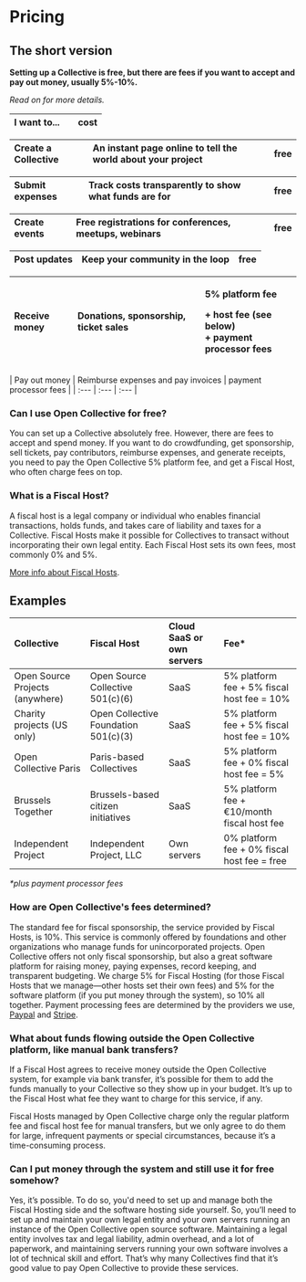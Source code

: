 # Pricing

## The short version

**Setting up a Collective is free, but there are fees if you want to accept and pay out money, usually 5%-10%.**

_Read on for more details._

| I want to... |  | cost |
| :--- | :--- | :--- |


| Create a Collective | An instant page online to tell the world about your project | free |
| :--- | :--- | :--- |


| Submit expenses | Track costs transparently to show what funds are for | free |
| :--- | :--- | :--- |


| Create events | Free registrations for conferences, meetups, webinars | free |
| :--- | :--- | :--- |


| Post updates | Keep your community in the loop | free |
| :--- | :--- | :--- |


<table>
  <thead>
    <tr>
      <th style="text-align:left">Receive money</th>
      <th style="text-align:left">Donations, sponsorship, ticket sales</th>
      <th style="text-align:left">
        <p>5% platform fee</p>
        <p>+ host fee (see below)
          <br />+ payment processor fees</p>
      </th>
    </tr>
  </thead>
  <tbody></tbody>
</table>| Pay out money | Reimburse expenses and pay invoices | payment processor fees |
| :--- | :--- | :--- |


### Can I use Open Collective for free?

You can set up a Collective absolutely free. However, there are fees to accept and spend money. If you want to do crowdfunding, get sponsorship, sell tickets, pay contributors, reimburse expenses, and generate receipts, you need to pay the Open Collective 5% platform fee, and get a Fiscal Host, who often charge fees on top.

### What is a Fiscal Host?

A fiscal host is a legal company or individual who enables financial transactions, holds funds, and takes care of liability and taxes for a Collective. Fiscal Hosts make it possible for Collectives to transact without incorporating their own legal entity. Each Fiscal Host sets its own fees, most commonly 0% and 5%.

[More info about Fiscal Hosts](https://github.com/opencollective/documentation/tree/7991781321e21c71705dddaf37775eeb78dbe972/hosts/README.md).

## Examples <a id="docs-internal-guid-bbc579cc-7fff-c7e7-cc88-4b3cac120c2c"></a>

| Collective | Fiscal Host | Cloud SaaS or own servers | Fee\* |
| :--- | :--- | :--- | :--- |
| Open Source Projects \(anywhere\) | Open Source Collective 501\(c\)\(6\) | SaaS | 5% platform fee + 5% fiscal host fee = 10% |
| Charity projects \(US only\) | Open Collective Foundation 501\(c\)\(3\) | SaaS | 5% platform fee + 5% fiscal host fee = 10% |
| Open Collective Paris | Paris-based Collectives | SaaS | 5% platform fee + 0% fiscal host fee = 5% |
| Brussels Together | Brussels-based citizen initiatives | SaaS | 5% platform fee + €10/month fiscal host fee |
| Independent Project | Independent Project, LLC | Own servers | 0% platform fee + 0% fiscal host fee = free |

_\*plus payment processor fees_

### How are Open Collective's fees determined?

The standard fee for fiscal sponsorship, the service provided by Fiscal Hosts, is 10%. This service is commonly offered by foundations and other organizations who manage funds for unincorporated projects. Open Collective offers not only fiscal sponsorship, but also a great software platform for raising money, paying expenses, record keeping, and transparent budgeting. We charge 5% for Fiscal Hosting \(for those Fiscal Hosts that we manage—other hosts set their own fees\) and 5% for the software platform \(if you put money through the system\), so 10% all together. Payment processing fees are determined by the providers we use, [Paypal](https://www.paypal.com/us/webapps/mpp/paypal-fees) and [Stripe](https://stripe.com/pricing).

### What about funds flowing outside the Open Collective platform, like manual bank transfers?

If a Fiscal Host agrees to receive money outside the Open Collective system, for example via bank transfer, it’s possible for them to add the funds manually to your Collective so they show up in your budget. It’s up to the Fiscal Host what fee they want to charge for this service, if any.

Fiscal Hosts managed by Open Collective charge only the regular platform fee and fiscal host fee for manual transfers, but we only agree to do them for large, infrequent payments or special circumstances, because it’s a time-consuming process.

### Can I put money through the system and still use it for free somehow?

Yes, it’s possible. To do so, you'd need to set up and manage both the Fiscal Hosting side and the software hosting side yourself. So, you’ll need to set up and maintain your own legal entity and your own servers running an instance of the Open Collective open source software. Maintaining a legal entity involves tax and legal liability, admin overhead, and a lot of paperwork, and maintaining servers running your own software involves a lot of technical skill and effort. That’s why many Collectives find that it’s good value to pay Open Collective to provide these services.

